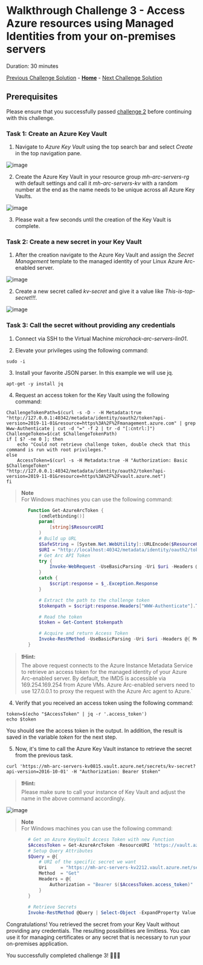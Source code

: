 # Walkthrough Challenge 3 - Access Azure resources using Managed Identities from your on-premises servers

Duration: 30 minutes

[Previous Challenge Solution](../challenge-2/solution.md) - **[Home](../../Readme.md)** - [Next Challenge Solution](../challenge-4/solution.md)

## Prerequisites

Please ensure that you successfully passed [challenge 2](../../Readme.md#challenge-2) before continuing with this challenge.

### Task 1: Create an Azure Key Vault

1. Navigate to *Azure Key Vault* using the top search bar and select *Create* in the top navigation pane.

![image](./img/1_new_KV.png)

2. Create the Azure Key Vault in your resource group *mh-arc-servers-rg* with default settings and call it *mh-arc-servers-kv* with a random number at the end as the name needs to be unique across all Azure Key Vaults.

![image](./img/2_KV_settings.jpg)

3. Please wait a few seconds until the creation of the Key Vault is complete. 

### Task 2: Create a new secret in your Key Vault

1. After the creation navigate to the Azure Key Vault and assign the *Secret Management* template to the managed identity of your Linux Azure Arc-enabled server.

![image](./img/3_Assign_KeyVault_permissions.jpg)

2. Create a new secret called *kv-secret* and give it a value like *This-is-top-secret!!!*.

![image](./img/4_Create_Secret.png)


### Task 3: Call the secret without providing any credentials

1. Connect via SSH to the Virtual Machine *microhack-arc-servers-lin01*.

2. Elevate your privileges using the following command:

```
sudo -i
```

3. Install your favorite JSON parser. In this example we will use jq.

```
apt-get -y install jq
```

4. Request an access token for the Key Vault using the following command:

```shell
ChallengeTokenPath=$(curl -s -D - -H Metadata:true "http://127.0.0.1:40342/metadata/identity/oauth2/token?api-version=2019-11-01&resource=https%3A%2F%2Fmanagement.azure.com" | grep Www-Authenticate | cut -d "=" -f 2 | tr -d "[:cntrl:]")
ChallengeToken=$(cat $ChallengeTokenPath)
if [ $? -ne 0 ]; then
    echo "Could not retrieve challenge token, double check that this command is run with root privileges."
else
    AccessToken=$(curl -s -H Metadata:true -H "Authorization: Basic $ChallengeToken" "http://127.0.0.1:40342/metadata/identity/oauth2/token?api-version=2019-11-01&resource=https%3A%2F%2Fvault.azure.net")
fi
```

   > **Note**  
   >  For Windows machines you can use the following command:

```powershell
        Function Get-AzureArcToken {
            [cmdletbinding()]
            param(
                [string]$ResourceURI
            )
            # Build up URL
            $SafeString = [System.Net.WebUtility]::URLEncode($ResourceURI)
            $URI = "http://localhost:40342/metadata/identity/oauth2/token?api-version=2019-11-01&resource={0}" -f $SafeString
            # Get Arc API Token
            try {
                Invoke-WebRequest -UseBasicParsing -Uri $uri -Headers @{ Metadata = "true" } -Verbose:0
            }
            catch {
                $script:response = $_.Exception.Response
            }

            # Extract the path to the challenge token
            $tokenpath = $script:response.Headers["WWW-Authenticate"].TrimStart("Basic realm=")

            # Read the token
            $token = Get-Content $tokenpath

            # Acquire and return Access Token
            Invoke-RestMethod -UseBasicParsing -Uri $uri -Headers @{ Metadata = "true"; Authorization = "Basic $token" }
        }
```


> **❗Hint:**  
> The above request connects to the Azure Instance Metadata Service to retrieve an access token for the managed identity of your Azure Arc-enabled server. By default, the IMDS is accessible via 169.254.169.254 from Azure VMs. Azure Arc-enabled servers need to use 127.0.0.1 to proxy the request with the Azure Arc agent to Azure.`

4. Verify that you received an access token using the following command:

```shell
token=$(echo "$AccessToken" | jq -r '.access_token')
echo $token
```
You should see the access token in the output. In addition, the result is saved in the variable *token* for the next step.

5. Now, it's time to call the Azure Key Vault instance to retrieve the secret from the previous task.

```shell
curl 'https://mh-arc-servers-kv0815.vault.azure.net/secrets/kv-secret?api-version=2016-10-01' -H "Authorization: Bearer $token"
```

> **❗Hint:**  
> Please make sure to call your instance of Key Vault and adjust the name in the above command accordingly.

![image](./img/5_result_secret.png)

   > **Note**  
   >  For Windows machines you can use the following command:

```powershell
        # Get an Azure KeyVault Access Token with new Function
        $AccessToken = Get-AzureArcToken -ResourceURI 'https://vault.azure.net'
        # Setup Query Attributes
        $Query = @{
            # URI of the specific secret we want
            Uri     = "https://mh-arc-servers-kv2212.vault.azure.net/secrets/test?api-version=7.1"
            Method  = "Get"
            Headers = @{
                Authorization = "Bearer $($AccessToken.access_token)"
            }
        }
        
        # Retrieve Secrets
        Invoke-RestMethod @Query | Select-Object -ExpandProperty Value | fl *
```

Congratulations! You retrieved the secret from your Key Vault without providing any credentials. The resulting possibilities are limitless. You can use it for managing certificates or any secret that is necessary to run your on-premises application. 

You successfully completed challenge 3! 🚀🚀🚀
